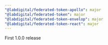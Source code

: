 ```yaml
---
"@labdigital/federated-token-apollo": major
"@labdigital/federated-token": major
"@labdigital/federated-token-envelop": major
"@labdigital/federated-token-react": major
---
```


First 1.0.0 release
